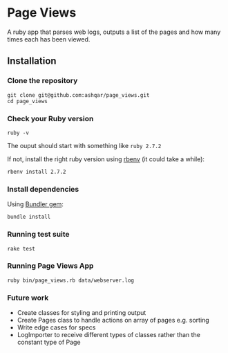 # Page Views
A ruby app that parses web logs, outputs a list of the pages and how many times each has been viewed.

## Installation

### Clone the repository

```shell
git clone git@github.com:ashqar/page_views.git
cd page_views
```

### Check your Ruby version

```shell
ruby -v
```

The ouput should start with something like `ruby 2.7.2`

If not, install the right ruby version using [rbenv](https://github.com/rbenv/rbenv) (it could take a while):

```shell
rbenv install 2.7.2
```

### Install dependencies

Using [Bundler gem](https://github.com/bundler/bundler):

```shell
bundle install
```

### Running test suite

```shell
rake test
```

### Running Page Views App

```shell
ruby bin/page_views.rb data/webserver.log
```

### Future work

- Create classes for styling and printing output
- Create Pages class to handle actions on array of pages e.g. sorting
- Write edge cases for specs
- LogImporter to receive different types of classes rather than the constant type of Page
